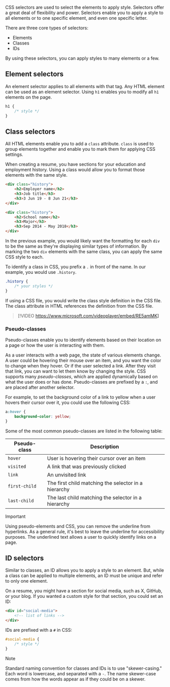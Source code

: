 CSS selectors are used to select the elements to apply style. Selectors offer a great deal of flexibility and power. Selectors enable you to apply a style to all elements or to one specific element, and even one specific letter.

There are three core types of selectors:
- Elements
- Classes
- IDs

By using these selectors, you can apply styles to many elements or a few.

## Element selectors

An element selector applies to all elements with that tag. Any HTML element can be used as an element selector. Using `h1` enables you to modify all `h1` elements on the page.

```css
h1 {
    /* style */
}
```

## Class selectors

All HTML elements enable you to add a `class` attribute. `class` is used to group elements together and enable you to mark them for applying CSS settings.

When creating a resume, you have sections for your education and employment history. Using a class would allow you to format those elements with the same style.

```html
<div class="history">
    <h2>Employer name</h2>
    <h3>Job title</h3>
    <h3>3 Jun 19 - 8 Jun 21</h3>
</div>

<div class="history">
    <h2>School name</h2>
    <h3>Major</h3>
    <h3>Sep 2014 - May 2018</h3>
</div>
```

In the previous example, you would likely want the formatting for each `div` to be the same as they're displaying similar types of information. By marking the two `div` elements with the same class, you can apply the same CSS style to each.

To identify a class in CSS, you prefix a `.` in front of the name. In our example, you would use `.history`.

```css
.history {
    /* your styles */
}
```

If using a CSS file, you would write the class style definition in the CSS file. The class attribute in HTML references the definition from the CSS file.

>[!VIDEO https://www.microsoft.com/videoplayer/embed/RE5amMK]
### Pseudo-classes

Pseudo-classes enable you to identify elements based on their location on a page or how the user is interacting with them.

As a user interacts with a web page, the state of various elements change. A user could be hovering their mouse over an item, and you want the color to change when they hover. Or if the user selected a link. After they visit that link, you can want to let them know by changing the style. CSS supports many *pseudo-classes*, which are applied dynamically based on what the user does or has done. Pseudo-classes are prefixed by a `:`, and are placed after another selector.

For example, to set the background color of a link to yellow when a user hovers their cursor over it, you could use the following CSS:

```css
a:hover {
    background-color: yellow;
}
```

Some of the most common pseudo-classes are listed in the following table:

| Pseudo-class  | Description                              |
| ------------- | ---------------------------------------- |
| `hover`       | User is hovering their cursor over an item |
| `visited`     | A link that was previously clicked       |
| `link`        | An unvisited link                        |
| `first-child` | The first child matching the selector in a hierarchy |
| `last-child`  | The last child matching the selector in a hierarchy |

> [!IMPORTANT]
> Using pseudo-elements and CSS, you can remove the underline from hyperlinks. As a general rule, it's best to leave the underline for accessibility purposes. The underlined text allows a user to quickly identify links on a page.

## ID selectors

Similar to classes, an ID allows you to apply a style to an element. But, while a class can be applied to multiple elements, an ID must be unique and refer to only one element.

On a resume, you might have a section for social media, such as X, GitHub, or your blog. If you wanted a custom style for that section, you could set an ID:

```html
<div id="social-media">
    <!-- list of links -->
</div>
```

IDs are prefixed with a `#` in CSS:

```css
#social-media {
    /* style */
}
```

> [!NOTE]
> Standard naming convention for classes and IDs is to use "skewer-casing." Each word is lowercase, and separated with a `-`. The name skewer-case comes from how the words appear as if they could be on a skewer.
